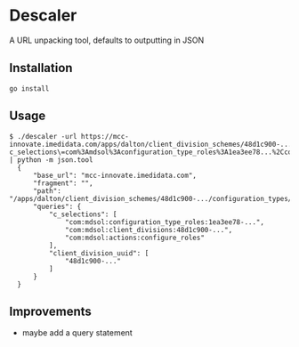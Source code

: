 # Descaler  
A URL unpacking tool, defaults to outputting in JSON

## Installation
`go install`

## Usage
```
$ ./descaler -url https://mcc-innovate.imedidata.com/apps/dalton/client_division_schemes/48d1c900-.../configuration_types/85f488d4-.../configuration_type_roles\?c_selections\=com%3Amdsol%3Aconfiguration_type_roles%3A1ea3ee78...%2Ccom%3Amdsol%3Aclient_divisions%3A48d1c900-...%2Ccom%3Amdsol%3Aactions%3Aconfigure_roles\&client_division_uuid\=48d1c900... | python -m json.tool
  {
      "base_url": "mcc-innovate.imedidata.com",
      "fragment": "",
      "path": "/apps/dalton/client_division_schemes/48d1c900-.../configuration_types/85f488d4-.../configuration_type_roles",
      "queries": {
          "c_selections": [
              "com:mdsol:configuration_type_roles:1ea3ee78-...",
              "com:mdsol:client_divisions:48d1c900-...",
              "com:mdsol:actions:configure_roles"
          ],
          "client_division_uuid": [
              "48d1c900-..."
          ]
      }
  }
```

## Improvements
* maybe add a query statement